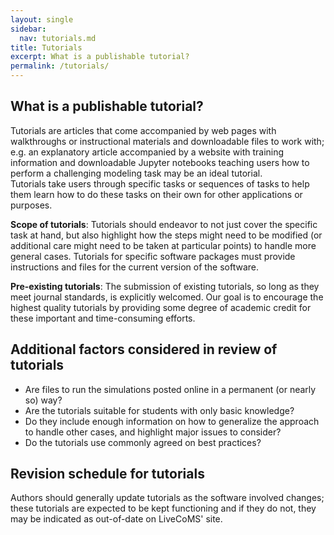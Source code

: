 ```yaml
---
layout: single
sidebar:
  nav: tutorials.md
title: Tutorials
excerpt: What is a publishable tutorial?
permalink: /tutorials/
---
```


## What is a publishable tutorial?
Tutorials are articles that come accompanied by web pages with walkthroughs or instructional materials and downloadable files to work with; e.g. an explanatory article accompanied by a website with training information and downloadable Jupyter notebooks teaching users how to perform a challenging modeling task may be an ideal tutorial.  
Tutorials take users through specific tasks or sequences of tasks to help them learn how to do these tasks on their own for other applications or purposes. 

**Scope of tutorials**: Tutorials should endeavor to not just cover the specific task at hand, but also highlight how the steps might need to be modified (or additional care might need to be taken at particular points) to handle more general cases. 
Tutorials for specific software packages must provide instructions and files for the current version of the software.  

**Pre-existing tutorials**: The submission of existing tutorials, so long as they meet journal standards, is explicitly welcomed.
Our goal is to encourage the highest quality tutorials by providing some degree of academic credit for these important and time-consuming efforts.

## Additional factors considered in review of tutorials
* Are files to run the simulations posted online in a permanent (or nearly so) way?
* Are the tutorials suitable for students with only basic knowledge?
* Do they include enough information on how to generalize the approach to handle other cases, and highlight major issues to consider?
* Do the tutorials use commonly agreed on best practices?

## Revision schedule for tutorials

Authors should generally update tutorials as the software involved
changes; these tutorials are expected to be kept functioning and if
they do not, they may be indicated as out-of-date on LiveCoMS' site.

